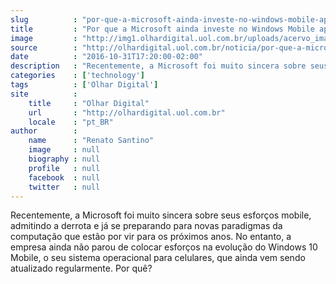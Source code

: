 ```yaml
---
slug          : "por-que-a-microsoft-ainda-investe-no-windows-mobile-apos-admitir-derrota"
title         : "Por que a Microsoft ainda investe no Windows Mobile após admitir derrota?"
image         : "http://img1.olhardigital.uol.com.br/uploads/acervo_imagens/2016/01/20160128210140_660_420.jpg"
source        : "http://olhardigital.uol.com.br/noticia/por-que-a-microsoft-ainda-investe-no-windows-mobile-apos-admitir-derrota/63521"
date          : "2016-10-31T17:20:00-02:00"
description   : "Recentemente, a Microsoft foi muito sincera sobre seus esforços mobile, admitindo a derrota e já se preparando para novas paradigmas da computação que estão por vir para os próximos anos. No entanto, a empresa ainda não parou de colocar esforços na evolução do Windows 10 Mobile, o seu sistema operacional para celulares, que ainda vem sendo atualizado regularmente. Por quê?"
categories    : ['technology']
tags          : ['Olhar Digital']
site          :
    title     : "Olhar Digital"
    url       : "http://olhardigital.uol.com.br"
    locale    : "pt_BR"
author        :
    name      : "Renato Santino"
    image     : null
    biography : null
    profile   : null
    facebook  : null
    twitter   : null
---
```


Recentemente, a Microsoft foi muito sincera sobre seus esforços mobile, admitindo a derrota e já se preparando para novas paradigmas da computação que estão por vir para os próximos anos. No entanto, a empresa ainda não parou de colocar esforços na evolução do Windows 10 Mobile, o seu sistema operacional para celulares, que ainda vem sendo atualizado regularmente. Por quê?
